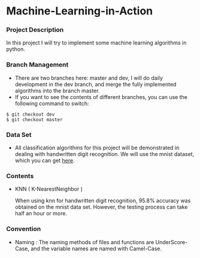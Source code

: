 # Machine-Learning-in-Action
### Project Description
In this project I will try to implement some machine learning algorithms in python.
### Branch Management
* There are two branches here: master and dev, I will do daily development in the dev branch, and merge the fully implemented algorithms into the branch master.
* If you want to see the contents of different branches, you can use the following command to switch:
```
$ git checkout dev
$ git checkout master
```
### Data Set
* All classification algorithms for this project will be demonstrated in dealing with handwritten digit recognition. We will use the mnist dataset, which you can get [here](http://yann.lecun.com/exdb/mnist/).

### Contents
* KNN ( K-NearestNeighbor )
  
  When using knn for handwritten digit recognition, 95.8% accuracy was obtained on the mnist data set. However, the testing process can take half an hour or more.

### Convention
* Naming : The naming methods of files and functions are UnderScore-Case, and the variable names are named with Camel-Case.
  
